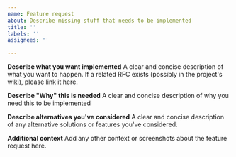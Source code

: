 ```yaml
---
name: Feature request
about: Describe missing stuff that needs to be implemented
title: ''
labels: ''
assignees: ''

---
```


**Describe what you want implemented** 
A clear and concise description of what you want to happen. If a related RFC exists (possibly in the project's wiki), please link it here.

**Describe "Why" this is needed**
A clear and concise description of why you need this to be implemented

**Describe alternatives you've considered**
A clear and concise description of any alternative solutions or features you've considered.

**Additional context**
Add any other context or screenshots about the feature request here.

